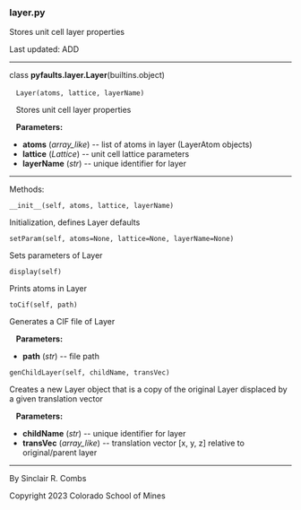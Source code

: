 ### layer.py

Stores unit cell layer properties

Last updated: ADD

---
class **pyfaults.layer.Layer**(builtins.object)

&nbsp;&nbsp; `Layer(atoms, lattice, layerName)`

&nbsp;&nbsp; Stores unit cell layer properties

&nbsp;&nbsp; **Parameters:**

* **atoms** (*array_like*) -- list of atoms in layer (LayerAtom objects)
* **lattice** (*Lattice*) -- unit cell lattice parameters
* **layerName** (*str*) -- unique identifier for layer

---
Methods:

`__init__(self, atoms, lattice, layerName)`

Initialization, defines Layer defaults

`setParam(self, atoms=None, lattice=None, layerName=None)`

Sets parameters of Layer

`display(self)`

Prints atoms in Layer

`toCif(self, path)`

Generates a CIF file of Layer

&nbsp;&nbsp; **Parameters:**

* **path** (*str*) -- file path

`genChildLayer(self, childName, transVec)`

Creates a new Layer object that is a copy of the original Layer displaced by a given translation vector

&nbsp;&nbsp; **Parameters:**

* **childName** (*str*) -- unique identifier for layer
* **transVec** (*array_like*) -- translation vector [x, y, z] relative to original/parent layer

---
By Sinclair R. Combs

Copyright 2023 Colorado School of Mines
